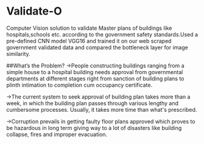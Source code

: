 # Validate-O
Computer Vision solution to validate Master plans of buildings like hospitals,schools etc. according to the government safety standards.Used a pre-defined CNN model VGG16 and trained it on our web scraped government validated data and compared the bottleneck layer for image similarity.

##What’s the Problem?
->People constructing buildings ranging from a simple house to a hospital building needs approval from governmental departments at different stages right from sanction of building plans to plinth intimation to completion cum occupancy certificate.

->The current system to seek approval of building plan takes more than a week, in which the building plan passes through various lengthy and cumbersome processes. Usually, it takes more time than what's prescribed.

->Corruption prevails in getting faulty floor plans approved which proves to be hazardous in long term giving way to a lot of disasters like building collapse, fires and improper evacuation.


